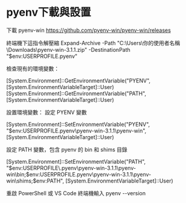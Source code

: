 # pyenv下載與設置

下載 pyenv-win
https://github.com/pyenv-win/pyenv-win/releases

終端機下這指令解壓縮
Expand-Archive -Path "C:\Users\你的使用者名稱\Downloads\pyenv-win-3.1.1.zip" -DestinationPath "$env:USERPROFILE\.pyenv"

檢查現有的環境變數：

[System.Environment]::GetEnvironmentVariable("PYENV", [System.EnvironmentVariableTarget]::User)
[System.Environment]::GetEnvironmentVariable("PATH", [System.EnvironmentVariableTarget]::User)

設置環境變數：
設定 PYENV 變數

[System.Environment]::SetEnvironmentVariable("PYENV", "$env:USERPROFILE\.pyenv\pyenv-win-3.1.1\pyenv-win", [System.EnvironmentVariableTarget]::User)

設定 PATH 變數，包含 pyenv 的 bin 和 shims 目錄

[System.Environment]::SetEnvironmentVariable("PATH", "$env:USERPROFILE\.pyenv\pyenv-win-3.1.1\pyenv-win\bin;$env:USERPROFILE\.pyenv\pyenv-win-3.1.1\pyenv-win\shims;$env:PATH", [System.EnvironmentVariableTarget]::User)

重啟 PowerShell 或 VS Code 終端機輸入
pyenv --version


